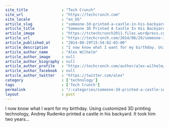 ```yaml
---
site_title               : "Tech Crunch"
site_url                 : "https://techcrunch.com"
site_locale              : "en_US"
article_slug             : "someone-3d-printed-a-castle-in-his-backyard-and-its-awesome"
article_title            : "Someone 3D Printed A Castle In His Backyard And It’s Awesome"
article_image            : "https://tctechcrunch2011.files.wordpress.com/2014/08/screen-shot-2014-08-29-at-3-25-54-pm.png?w=764&h=400&crop=1"
article_url              : "https://techcrunch.com/2014/08/29/someone-3d-printed-a-castle-in-his-backyard-and-its-awesome/"
article_published_at     : "2014-08-29T15:54:02-03:00"
article_description      : "I now know what I want for my birthday. Using customized 3D printing technology, Andrey Rudenko printed a castle in his backyard. It took him two years..."
article_author_name      : "Alex Wilhelm"
article_author_image     : null
article_author_biography : null
article_author_profile   : "https://techcrunch.com/author/alex-wilhelm/"
article_author_facebook  : null
article_author_twitter   : "https://twitter.com/alex"
category                 : ['technology']
tags                     : ['Tech Crunch']
permalink                : "/:categories/someone-3d-printed-a-castle-in-his-backyard-and-its-awesome/"
layout                   : post
---
```


I now know what I want for my birthday. Using customized 3D printing technology, Andrey Rudenko printed a castle in his backyard. It took him two years...
